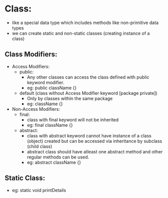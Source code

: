 # Class:
- like a special data type which includes methods like non-primitive data types
- we can create static and non-static classes (creating instance of a class)

## Class Modifiers:
- Access Modifiers:
  - public:
    - Any other classes can access the class defined with public keyword modifier.
    - eg: public className {}
  - default (class without Access Modifier keyword [package private])
    - Only by classes within the same package
    - eg: className {}
- Non-Access Modifiers:
  - final:
    - class with final keyword will not be inherited
    - eg: final className {}
  - abstract:
    - class with abstract keyword cannot have instance of a class (object) created but can be accessed via inheritance by subclass (child class)
    - abstract class should have atleast one abstract method and other regular methods can be used. 
    - eg: abstract className {}

## Static Class:
- eg: static void printDetails